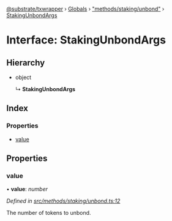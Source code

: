 [@substrate/txwrapper](../README.md) › [Globals](../globals.md) › ["methods/staking/unbond"](../modules/_methods_staking_unbond_.md) › [StakingUnbondArgs](_methods_staking_unbond_.stakingunbondargs.md)

# Interface: StakingUnbondArgs

## Hierarchy

* object

  ↳ **StakingUnbondArgs**

## Index

### Properties

* [value](_methods_staking_unbond_.stakingunbondargs.md#value)

## Properties

###  value

• **value**: *number*

*Defined in [src/methods/staking/unbond.ts:12](https://github.com/amaurymartiny/polkadotjs-wrapper/blob/0023326/src/methods/staking/unbond.ts#L12)*

The number of tokens to unbond.
